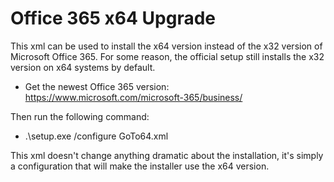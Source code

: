 # Office 365 x64 Upgrade

This xml can be used to install the x64 version instead of the x32 version of Microsoft Office 365. For some reason, the official setup still installs the x32 version on x64 systems by default.

- Get the newest Office 365 version: https://www.microsoft.com/microsoft-365/business/

Then run the following command:

- .\setup.exe /configure GoTo64.xml

This xml doesn't change anything dramatic about the installation, it's simply a configuration that will make the installer use the x64 version.
